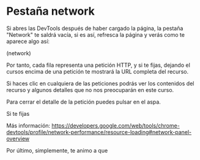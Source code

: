 # Pestaña network

Si abres las DevTools después de haber cargado la página, la pestaña "Network" te saldrá vacía, si es así, refresca la página y verás como te aparece algo así:

(network)

Por tanto, cada fila representa una petición HTTP, y si te fijas, dejando el cursos encima de una petición te mostrará la URL completa del recurso.

Si haces clic en cualquiera de las peticiones podrás ver los contenidos del recurso y algunos detalles que no nos preocuparán en este curso.

Para cerrar el detalle de la petición puedes pulsar en el aspa.


Si te fijas

Más información: https://developers.google.com/web/tools/chrome-devtools/profile/network-performance/resource-loading#network-panel-overview


Por último, simplemente, te animo a que 
